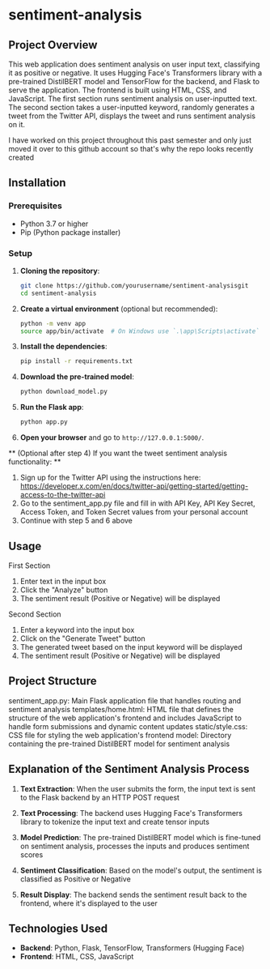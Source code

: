 # sentiment-analysis

## Project Overview
This web application does sentiment analysis on user input text, classifying it as positive or negative. It uses Hugging Face's Transformers library with a pre-trained DistilBERT model and TensorFlow for the backend, and Flask to serve the application. The frontend is built using HTML, CSS, and JavaScript.
The first section runs sentiment analysis on user-inputted text.
The second section takes a user-inputted keyword, randomly generates a tweet from the Twitter API, displays the tweet and runs sentiment analysis on it.

I have worked on this project throughout this past semester and only just moved it over to this github account so that's why the repo looks recently created

## Installation

### Prerequisites

- Python 3.7 or higher
- Pip (Python package installer)

### Setup

1. **Cloning the repository**:

    ```sh
    git clone https://github.com/yourusername/sentiment-analysisgit
    cd sentiment-analysis
    ```

2. **Create a virtual environment** (optional but recommended):

    ```sh
    python -m venv app
    source app/bin/activate  # On Windows use `.\app\Scripts\activate`
    ```

3. **Install the dependencies**:

    ```sh
    pip install -r requirements.txt
    ```

4. **Download the pre-trained model**:

    ```sh
    python download_model.py
    ```

5. **Run the Flask app**:

    ```sh
    python app.py
    ```

6. **Open your browser** and go to `http://127.0.0.1:5000/`.

** (Optional after step 4) If you want the tweet sentiment analysis functionality: **

1. Sign up for the Twitter API using the instructions here: https://developer.x.com/en/docs/twitter-api/getting-started/getting-access-to-the-twitter-api
2. Go to the sentiment_app.py file and fill in with API Key, API Key Secret, Access Token, and Token Secret values from your personal account
3. Continue with step 5 and 6 above

## Usage

First Section
1. Enter text in the input box
2. Click the "Analyze" button
3. The sentiment result (Positive or Negative) will be displayed

Second Section
1. Enter a keyword into the input box
2. Click on the "Generate Tweet" button
3. The generated tweet based on the input keyword will be displayed
4. The sentiment result (Positive or Negative) will be displayed

## Project Structure
sentiment_app.py: Main Flask application file that handles routing and sentiment analysis
templates/home.html: HTML file that defines the structure of the web application's frontend and includes JavaScript to handle form submissions and dynamic content updates
static/style.css: CSS file for styling the web application's frontend
model: Directory containing the pre-trained DistilBERT model for sentiment analysis

## Explanation of the Sentiment Analysis Process

1. **Text Extraction**:
   When the user submits the form, the input text is sent to the Flask backend by an HTTP POST request

2. **Text Processing**:
   The backend uses Hugging Face's Transformers library to tokenize the input text and create tensor inputs

3. **Model Prediction**:
   The pre-trained DistilBERT model which is fine-tuned on sentiment analysis, processes the inputs and produces sentiment scores

4. **Sentiment Classification**:
   Based on the model's output, the sentiment is classified as Positive or Negative

5. **Result Display**:
   The backend sends the sentiment result back to the frontend, where it's displayed to the user

## Technologies Used

- **Backend**: Python, Flask, TensorFlow, Transformers (Hugging Face)
- **Frontend**: HTML, CSS, JavaScript
